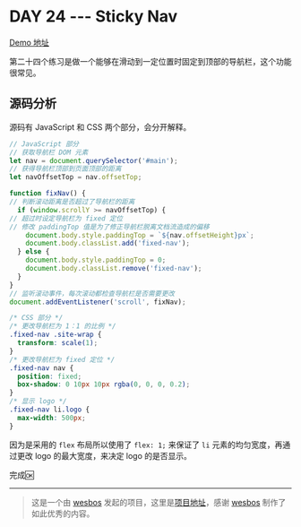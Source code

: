 # DAY 24 --- Sticky Nav
[Demo 地址](https://lab.lebenito.net/javascript30/24%20-%20Sticky%20Nav/)

第二十四个练习是做一个能够在滑动到一定位置时固定到顶部的导航栏，这个功能很常见。

## 源码分析

源码有 JavaScript 和 CSS 两个部分，会分开解释。

```javascript
// JavaScript 部分
// 获取导航栏 DOM 元素
let nav = document.querySelector('#main');
// 获得导航栏顶部到页面顶部的距离
let navOffsetTop = nav.offsetTop;

function fixNav() {
// 判断滚动距离是否超过了导航栏的距离
  if (window.scrollY >= navOffsetTop) {
// 超过时设定导航栏为 fixed 定位
// 修改 paddingTop 值是为了修正导航栏脱离文档流造成的偏移
    document.body.style.paddingTop = `${nav.offsetHeight}px`;
    document.body.classList.add('fixed-nav');
  } else {
    document.body.style.paddingTop = 0;
    document.body.classList.remove('fixed-nav');
  }
}
// 监听滚动事件，每次滚动都检查导航栏是否需要更改
document.addEventListener('scroll', fixNav);
```

```css
/* CSS 部分 */
/* 更改导航栏为 1：1 的比例 */
.fixed-nav .site-wrap {
  transform: scale(1);
}
/* 更改导航栏为 fixed 定位 */
.fixed-nav nav {
  position: fixed;
  box-shadow: 0 10px 10px rgba(0, 0, 0, 0.2);
}
/* 显示 logo */
.fixed-nav li.logo {
  max-width: 500px;
}
```

因为是采用的 `flex` 布局所以使用了 `flex: 1;` 来保证了 `li` 元素的均匀宽度，再通过更改 logo 的最大宽度，来决定 logo 的是否显示。

完成🆗

----
>这是一个由 [wesbos](https://github.com/wesbos) 发起的项目，这里是[项目地址](https://github.com/wesbos/JavaScript30)，感谢 [wesbos](https://github.com/wesbos) 制作了如此优秀的内容。